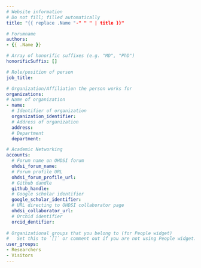 ```yaml
---
# Website information
# Do not fill; filled automatically
title: "{{ replace .Name "-" " " | title }}"

# Forumname 
authors:
- {{ .Name }}

# Array of honorific suffixes (e.g. "MD", "PhD")
honorificSuffix: []

# Role/position of person
job_title: 

# Organization/Affiliation the person works for
organizations:
# Name of organization
- name: 
  # Identifier of organization
  organization_identifier: 
  # Address of organization
  address: 
  # Department
  department: 

# Academic Networking
accounts:
  # Forum name on OHDSI forum
  ohdsi_forum_name: 
  # Forum profile URL
  ohdsi_forum_profile_url:
  # Github dandle
  github_handle:
  # Google scholar identifier
  google_scholar_identifier: 
  # URL directing to OHDSI collaborator page
  ohdsi_collaborator_url:
  # Orchid identifier
  orcid_dentifier: 
  
# Organizational groups that you belong to (for People widget)
#   Set this to `[]` or comment out if you are not using People widget.
user_groups:
- Researchers
- Visitors
---
```

